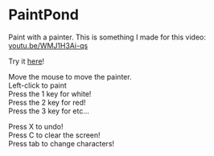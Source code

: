 # PaintPond
Paint with a painter. This is something I made for this video: [youtu.be/WMJ1H3Ai-qs](https://youtu.be/WMJ1H3Ai-qs)

Try it [here](https://paintpond.cool)!

Move the mouse to move the painter.<br>
Left-click to paint<br>
Press the 1 key for white!<br>
Press the 2 key for red!<br>
Press the 3 key for etc...

Press X to undo!<br>
Press C to clear the screen!<br>
Press tab to change characters!

